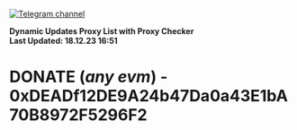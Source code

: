 [![Telegram channel](https://img.shields.io/endpoint?url=https://runkit.io/damiankrawczyk/telegram-badge/branches/master?url=https://t.me/n4z4v0d)](https://t.me/n4z4v0d) 

**Dynamic Updates Proxy List with Proxy Checker**  
**Last Updated: 18.12.23 16:51**

# DONATE (_any evm_) - 0xDEADf12DE9A24b47Da0a43E1bA70B8972F5296F2
